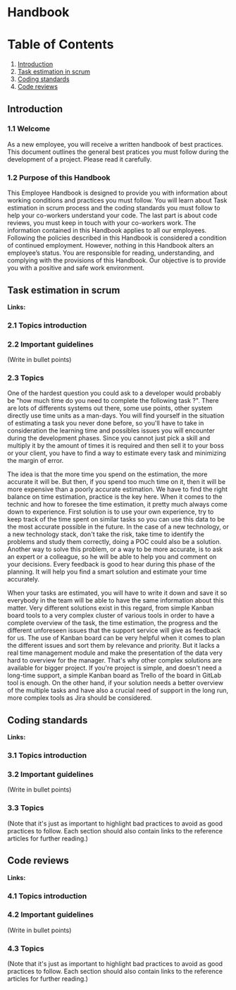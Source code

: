 # Handbook

# Table of Contents
1. [Introduction](#introduction)
2. [Task estimation in scrum](#task-estimation-in-scrum)
3. [Coding standards](#coding-standards)
4. [Code reviews](#code-reviews)

## Introduction

### 1.1 Welcome
As a new employee, you will receive a written handbook of best practices.
This document outlines the general best pratices you must follow during the development of a project. Please read it carefully.

### 1.2 Purpose of this Handbook
This Employee Handbook is designed to provide you with information about working
conditions and practices you must follow.
You will learn about Task estimation in scrum process and the coding standards you must follow to help your co-workers understand your code.
The last part is about code reviews, you must keep in touch with your co-workers work.
The information contained in this Handbook applies to all our employees. Following
the policies described in this Handbook is considered a condition of continued
employment. However, nothing in this Handbook alters an employee’s status.
You are responsible for reading, understanding, and complying with the provisions of
this Handbook. Our objective is to provide you with a positive and safe work
environment.

## Task estimation in scrum

__Links:__
### 2.1 Topics introduction
### 2.2 Important guidelines
(Write in bullet points)
### 2.3 Topics
One of the hardest question you could ask to a developer would probably be "how much time do you need to complete the following task ?".
There are lots of differents systems out there, some use points, other system directly use time units as a man-days.
You will find yourself in the situation of estimating a task you never done before, so you'll have to take in consideration the learning time and possibles issues you will encounter during the development phases.
Since you cannot just pick a skill and multiply it by the amount of times it is required and then sell it to your boss or your client, you have to find a way to estimate every task and minimizing the margin of error.

The idea is that the more time you spend on the estimation, the more accurate it will be. But then, if you spend too much time on it, then it will be more expensive than a poorly accurate estimation. We have to find the right balance on time estimation, practice is the key here.
When it comes to the technic and how to foresee the time estimation, it pretty much always come down to experience.
First solution is to use your own experience, try to keep track of the time spent on similar tasks so you can use this data to be the most accurate possible in the future.
In the case of a new technology, or a new technology stack, don't take the risk, take time to identify the problems and study them correctly, doing a POC could also be a solution.
Another way to solve this problem, or a way to be more accurate, is to ask an expert or a colleague, so he will be able to help you and comment on your decisions.
Every feedback is good to hear during this phase of the planning.
It will help you find a smart solution and estimate your time accurately.

When your tasks are estimated, you will have to write it down and save it so everybody in the team will be able to have the same information about this matter.
Very different solutions exist in this regard, from simple Kanban board tools to a very complex cluster of various tools in order to have a complete overview of the task, the time estimation, the progress and the different unforeseen issues that the support service will give as feedback for us.
The use of Kanban board can be very helpful when it comes to plan the different issues and sort them by relevance and priority.
But it lacks a real time management module and make the presentation of the data very hard to overview for the manager.
That's why other complex solutions are available for bigger project.
If you're project is simple, and doesn't need a long-time support, a simple Kanban board as Trello of the board in GitLab tool is enough.
On the other hand, if your solution needs a better overview of the multiple tasks and have also a crucial need of support in the long run, more complex tools as Jira should be considered.

## Coding standards

__Links:__
### 3.1 Topics introduction
### 3.2 Important guidelines
(Write in bullet points)
### 3.3 Topics
(Note that it's just as important to highlight bad practices to avoid as good practices to follow. Each section should also contain links to the reference articles for further reading.)

## Code reviews

__Links:__
### 4.1 Topics introduction
### 4.2 Important guidelines
(Write in bullet points)
### 4.3 Topics
(Note that it's just as important to highlight bad practices to avoid as good practices to follow. Each section should also contain links to the reference articles for further reading.)
